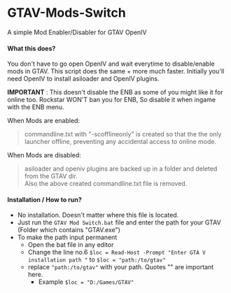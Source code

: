 # GTAV-Mods-Switch
A simple Mod Enabler/Disabler for GTAV OpenIV

#### What this does?
You don't have to go open OpenIV and wait everytime to disable/enable mods in GTAV. This script does the same + more much faster.
Initially you'll need OpenIV to install asiloader and OpenIV plugins.

**IMPORTANT** : This doesn't disable the ENB as some of you might like it for online too. Rockstar WON'T ban you for ENB, So disable it when ingame with the ENB menu. 

When Mods are enabled:  
> commandline.txt with "-scofflineonly" is created so that the the only launcher offline, preventing any accidental access to online mode. 
>  
When Mods are disabled:   
> asiloader and openiv plugins are backed up in a folder and deleted from the GTAV dir.   
> Also the above created commandline.txt file is removed.  

#### Installation / How to run?
* No installation. Doesn't matter where this file is located.
* Just run the `GTAV Mod Switch.bat` file and enter the path for your GTAV (Folder which contains "GTAV.exe")  
* To make the path input permanent 
    * Open the bat file in any editor 
    * Change the line no.6 `$loc = Read-Host -Prompt "Enter GTA V installation path "`
                      to `$loc = "path:/to/gtav" ` 
    * replace `"path:/to/gtav"` with your path. Quotes "" are important here.  
        * Example `$loc = "D:/Games/GTAV"`
